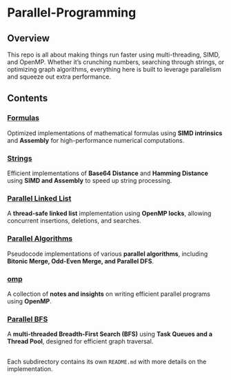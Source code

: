 # Parallel-Programming

## Overview
This repo is all about making things run faster using multi-threading, SIMD, and OpenMP. Whether it’s crunching numbers, searching through strings, or optimizing graph algorithms, everything here is built to leverage parallelism and squeeze out extra performance.
## Contents

### [Formulas](./formulas/README.md)
Optimized implementations of mathematical formulas using **SIMD intrinsics** and **Assembly** for high-performance numerical computations.

### [Strings](./strings/README.md)
Efficient implementations of **Base64 Distance** and **Hamming Distance** using **SIMD and Assembly** to speed up string processing.

### [Parallel Linked List](./linkedlist/README.md)
A **thread-safe linked list** implementation using **OpenMP locks**, allowing concurrent insertions, deletions, and searches.

### [Parallel Algorithms](./parallel_algorithms/README.md)
Pseudocode implementations of various **parallel algorithms**, including **Bitonic Merge, Odd-Even Merge, and Parallel DFS**.

### [omp](./omp/README.md)
A collection of **notes and insights** on writing efficient parallel programs using **OpenMP**.

### [Parallel BFS](./parallelBFS/README.md)
A **multi-threaded Breadth-First Search (BFS)** using **Task Queues and a Thread Pool**, designed for efficient graph traversal.

##

Each subdirectory contains its own `README.md` with more details on the implementation.

